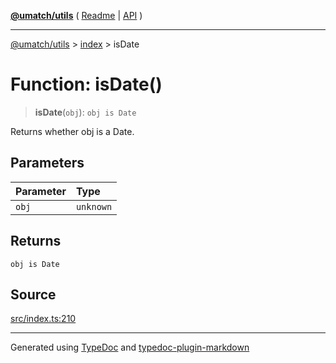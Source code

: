 [**@umatch/utils**](../../README.md) ( [Readme](../../README.md) \| [API](../../API.md) )

---

[@umatch/utils](../../API.md) > [index](../README.md) > isDate

# Function: isDate()

> **isDate**(`obj`): `obj is Date`

Returns whether obj is a Date.

## Parameters

| Parameter | Type      |
| :-------- | :-------- |
| `obj`     | `unknown` |

## Returns

`obj is Date`

## Source

[src/index.ts:210](https://github.com/umatch-oficial/utils/blob/1dcf13d/src/index.ts#L210)

---

Generated using [TypeDoc](https://typedoc.org/) and [typedoc-plugin-markdown](https://www.npmjs.com/package/typedoc-plugin-markdown)
